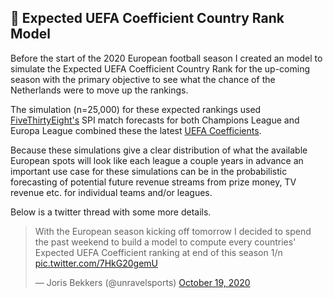 ## 🔬 Expected UEFA Coefficient Country Rank Model

Before the start of the 2020 European football season I created an model to simulate the
Expected UEFA Coefficient Country Rank for the up-coming season with the primary objective
 to see what the chance of the Netherlands were to move up the rankings.

The simulation (n=25,000) for these expected rankings used [FiveThirtyEight's](https://github.com/fivethirtyeight/data/tree/master/soccer-spi) SPI match forecasts
for both Champions League and Europa League combined these the latest [UEFA Coefficients](https://coefficienten.nl/uefa-coefficienten-ranglijst/).

Because these simulations give a clear distribution of what the available European spots will look like each league a couple years in advance an
 important use case for these simulations can be in the probabilistic forecasting of potential future revenue streams 
from prize money, TV revenue etc. for individual teams and/or leagues. 

Below is a twitter thread with some more details.

<blockquote class="twitter-tweet"><p lang="en" dir="ltr">With the European season kicking off tomorrow I decided to spend the past weekend to build a model to compute every countries&#39; Expected UEFA Coefficient ranking at end of this season 1/n <a href="https://t.co/7HkG20gemU">pic.twitter.com/7HkG20gemU</a></p>&mdash; Joris Bekkers (@unravelsports) <a href="https://twitter.com/unravelsports/status/1318210165485768706?ref_src=twsrc%5Etfw">October 19, 2020</a></blockquote> <script async src="https://platform.twitter.com/widgets.js" charset="utf-8"></script>

